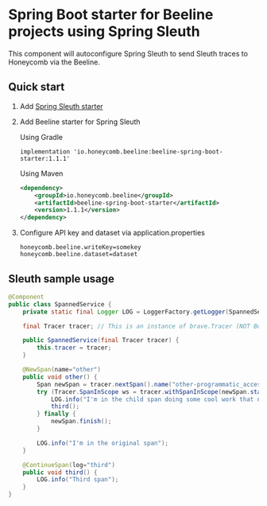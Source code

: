# Spring Boot starter for Beeline projects using Spring Sleuth
This component will autoconfigure Spring Sleuth to send Sleuth traces to Honeycomb via the Beeline.

## Quick start
1. Add [Spring Sleuth starter](https://spring.io/projects/spring-cloud-sleuth)
2. Add Beeline starter for Spring Sleuth

    Using Gradle
    ```
    implementation 'io.honeycomb.beeline:beeline-spring-boot-starter:1.1.1'
    ```
    Using Maven
    ```xml
    <dependency>
        <groupId>io.honeycomb.beeline</groupId>
        <artifactId>beeline-spring-boot-starter</artifactId>
        <version>1.1.1</version>
    </dependency>
    ```
3. Configure API key and dataset via application.properties
    ```
    honeycomb.beeline.writeKey=somekey
    honeycomb.beeline.dataset=dataset
    ```
## Sleuth sample usage
```java
@Component
public class SpannedService {
    private static final Logger LOG = LoggerFactory.getLogger(SpannedService.class);

    final Tracer tracer; // This is an instance of brave.Tracer (NOT Beeline/Honeycomb)

    public SpannedService(final Tracer tracer) {
        this.tracer = tracer;
    }

    @NewSpan(name="other")
    public void other() {
        Span newSpan = tracer.nextSpan().name("other-programmatic_access");
        try (Tracer.SpanInScope ws = tracer.withSpanInScope(newSpan.start())) {
            LOG.info("I'm in the child span doing some cool work that needs its own span");
            third();
        } finally {
            newSpan.finish();
        }

        LOG.info("I'm in the original span");
    }

    @ContinueSpan(log="third")
    public void third() {
        LOG.info("Third span");
    }
}
```
